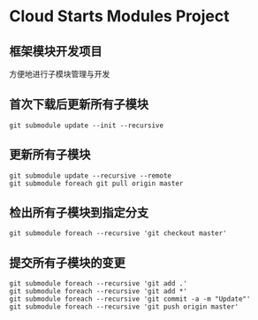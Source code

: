 # Cloud Starts Modules Project  

## 框架模块开发项目  

方便地进行子模块管理与开发

## 首次下载后更新所有子模块

```
git submodule update --init --recursive
```

## 更新所有子模块  

```
git submodule update --recursive --remote
git submodule foreach git pull origin master
```
## 检出所有子模块到指定分支

```
git submodule foreach --recursive 'git checkout master'
```
## 提交所有子模块的变更
```
git submodule foreach --recursive 'git add .'
git submodule foreach --recursive 'git add *'
git submodule foreach --recursive 'git commit -a -m "Update"'
git submodule foreach --recursive 'git push origin master'

```


